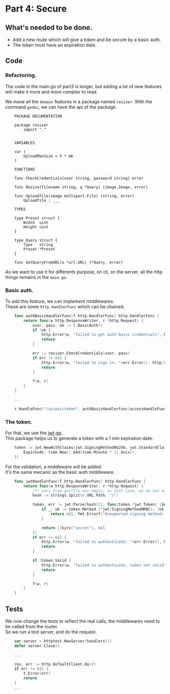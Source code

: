 # Part 4: Secure

## What's needed to be done.
 - Add a new route which will give a token and be secure by a basic auth.
 - The token must have an expiration date.

## Code

### Refactoring.

The code in the main.go of part3 is longer, but adding a lot of new features will make it 
more and more complex to read.

We move all the `domain` features in a package named `resizer`. With the command `godoc`, we can have 
the api of the package.

```
    PACKAGE DOCUMENTATION

    package resizer
        import "."


    VARIABLES

    var (
        UploadMaxSize = 5 * mb
    )

    FUNCTIONS

    func CheckCredentials(user string, password string) error

    func Resize(filename string, q *Query) (image.Image, error)

    func Uploadfile(image multipart.File) (string, error)
        Uploadfile : ___

    TYPES

    type Preset struct {
        Width  uint
        Height uint
    }

    type Query struct {
        Type   string
        Preset *Preset
    }

    func GetQueryFromURL(u *url.URL) (*Query, error)
```

As we want to use it for differents purpose, on cli, on the server, all the http things
remains in the `main.go`.

### Basic auth.

To add this feature, we can implement middlewares.  
These are some `http.HandlerFunc` which can be chained.

```go
    func authBasicHandlerFunc(f http.HandlerFunc) http.HandlerFunc {
        return func(w http.ResponseWriter, r *http.Request) {
            user, pass, ok := r.BasicAuth()
            if !ok {
                http.Error(w, "failed to get auth basic credentials", http.StatusForbidden)
                return
            }

            err := resizer.CheckCredentials(user, pass)
            if err != nil {
                http.Error(w, "failed to sign in: "+err.Error(), http.StatusForbidden)
                return
            }

            f(w, r)
        }
    }

    ...

	r.HandleFunc("/access/token", authBasicHandlerFunc(accessHandleFunc)).Methods("GET")    
```

### The token.

For that, we use the [jwt-go](github.com/dgrijalva/jwt-go).  
This package helps us to generate a token with a 1 min expiration date.

```go 
	token := jwt.NewWithClaims(jwt.SigningMethodHS256, jwt.StandardClaims{
		ExpiresAt: time.Now().Add(time.Minute * 1).Unix(),
	})
```

For the validation, a middleware will be added.  
It's the same mecanic as the basic auth middleware.  

```go
    func jwtHandlerFunc(f http.HandlerFunc) http.HandlerFunc {
        return func(w http.ResponseWriter, r *http.Request) {
            /** vars from gorilla mux empty, in test case, we do not execute the router */
            hash := strings.Split(r.URL.Path, "/")

            token, err := jwt.Parse(hash[2], func(token *jwt.Token) (interface{}, error) {
                if _, ok := token.Method.(*jwt.SigningMethodHMAC); !ok {
                    return nil, fmt.Errorf("Unexpected signing method: %v", token.Header["alg"])
                }

                return []byte("secret"), nil
            })
            if err != nil {
                http.Error(w, "failed to authenticate: "+err.Error(), http.StatusUnauthorized)
                return
            }

            if !token.Valid {
                http.Error(w, "failed to authenticate, token not valid", http.StatusUnauthorized)
                return
            }

            f(w, r)
        }
    }
```

## Tests 

We now change the tests to reflect the real calls, the middlewares need to be called from the router.  
So we run a test server, and do the request.

```go
	var server = httptest.NewServer(handlers())
	defer server.Close()

    ...

    res, err := http.DefaultClient.Do(r)
	if err != nil {
		t.Error(err)
		return
    }
    ...
```
